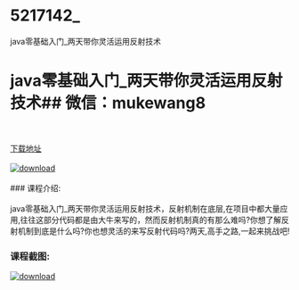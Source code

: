 # 5217142_
java零基础入门_两天带你灵活运用反射技术
# java零基础入门_两天带你灵活运用反射技术## 微信：mukewang8
<br/></br>[下载地址](http://www.36tz.cn/article/5217142 "下载地址")
<br/></br>[![download](http://36tz.cn/muke_img/2020_12_1-109-300x214.png "下载地址")](http://www.36tz.cn/article/5217142 "下载地址")
<br/></br>### 课程介绍:<br/></br>java零基础入门_两天带你灵活运用反射技术，反射机制在底层,在项目中都大量应用,往往这部分代码都是由大牛来写的，然而反射机制真的有那么难吗?你想了解反射机制到底是什么吗?你也想灵活的来写反射代码吗?两天,高手之路,一起来挑战吧!

### 课程截图:
[![download](http://36tz.cn/muke_img/2020_12_2-96.png "下载地址")](http://www.36tz.cn/article/5217142 "下载地址")
